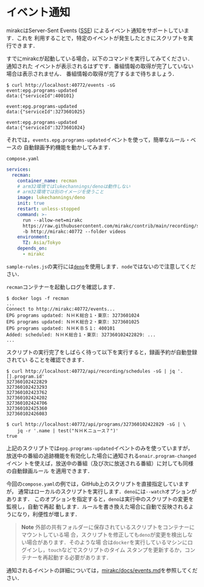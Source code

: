 # イベント通知

mirakcはServer-Sent Events ([SSE]) によるイベント通知をサポートしています．これを
利用することで，特定のイベントが発生したときにスクリプトを実行できます．

すでにmirakcが起動している場合，以下のコマンドを実行してみてください．通知された
イベントが表示されるはずです．番組情報の取得が完了していない場合は表示されません．
番組情報の取得が完了するまで待ちましょう．

```console
$ curl http://localhost:40772/events -sG
event:epg.programs-updated
data:{"serviceId":400101}

event:epg.programs-updated
data:{"serviceId":3273601025}

event:epg.programs-updated
data:{"serviceId":3273601024}
```

それでは，`events.epg.programs-updated`イベントを使って，簡単なルール・ベースの
自動録画予約機能を動かしてみます．

`compose.yaml`

```yaml
services:
  recman:
    container_name: recman
    # arm32環境ではlukechannings/denoは動作しない
    # arm32環境では別のイメージを使うこと
    image: lukechannings/deno
    init: true
    restart: unless-stopped
    command: >-
      run --allow-net=mirakc
      https://raw.githubusercontent.com/mirakc/contrib/main/recording/simple-rules.js
      -b http://mirakc:40772 --folder videos
    environment:
      TZ: Asia/Tokyo
    depends_on:
      - mirakc
```

`sample-rules.js`の実行には[`deno`]を使用します．`node`ではないので注意してください．

`recman`コンテナーを起動しログを確認します．

```console
$ docker logs -f recman
...
Connect to http://mirakc:40772/events...
EPG programs updated: ＮＨＫ総合１・東京: 3273601024
EPG programs updated: ＮＨＫ総合２・東京: 3273601025
EPG programs updated: ＮＨＫＢＳ１: 400101
Added: scheduled: ＮＨＫ総合１・東京: 327360102422829: ...
...
```

スクリプトの実行完了をしばらく待って以下を実行すると，録画予約が自動登録されてい
ることを確認できます．

```console
$ curl http://localhost:40772/api/recording/schedules -sG | jq '.[].program.id'
327360102422829
327360102423293
327360102423762
327360102424202
327360102424706
327360102425360
327360102426083

$ curl http://localhost:40772/api/programs/327360102422829 -sG | \
    jq -r '.name | test("ＮＨＫニュース７")'
true
```

上記のスクリプトでは`epg.programs-updated`イベントのみを使っていますが，
放送中の番組の追跡機能を有効化した場合に通知される`onair.program-changed`イベン
トを使えば，放送中の番組（及び次に放送される番組）に対しても同様の自動録画ルール
を適用できます．

今回の`compose.yaml`の例では，GitHub上のスクリプトを直接指定していますが，
通常はローカルのスクリプトを実行します．`deno`には`--watch`オプションがあります．
このオプションを指定すると，`deno`は実行中のスクリプトの変更を監視し，自動で再起
動します．ルールを書き換えた場合に自動で反映されるようになり，利便性が増します．

> **Note**
> 外部の共有フォルダーに保存されているスクリプトをコンテナーにマウントしている場
> 合，スクリプトを修正しても`deno`が変更を検出しない場合があります．そのような場
> 合は`docker`を実行しているマシンにログインし，`touch`などでスクリプトのタイム
> スタンプを更新するか，コンテナーを再起動する必要があります．

通知されるイベントの詳細については，[mirakc/docs/events.md]を参照してください．

[SSE]: https://developer.mozilla.org/en-US/docs/Web/API/Server-sent_events
[`deno`]: https://deno.land/
[mirakc/docs/events.md]: https://github.com/mirakc/mirakc/blob/main/docs/events.md
